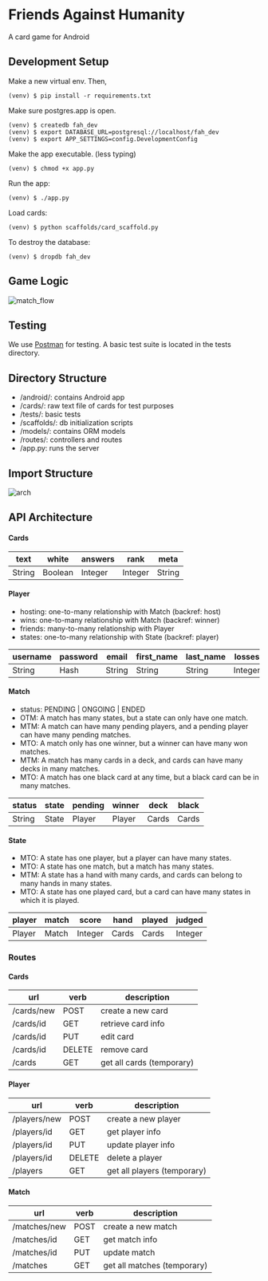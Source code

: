 # Friends Against Humanity
A card game for Android

## Development Setup
Make a new virtual env. Then,
<pre><code>(venv) $ pip install -r requirements.txt</code></pre>

Make sure postgres.app is open.
<pre><code>(venv) $ createdb fah_dev
(venv) $ export DATABASE_URL=postgresql://localhost/fah_dev
(venv) $ export APP_SETTINGS=config.DevelopmentConfig</code></pre>

Make the app executable. (less typing)
<pre><code>(venv) $ chmod +x app.py</code></pre>

Run the app:
<pre><code>(venv) $ ./app.py</code></pre>

Load cards:
<pre><code>(venv) $ python scaffolds/card_scaffold.py</code></pre>

To destroy the database:
<pre><code>(venv) $ dropdb fah_dev</code></pre>

## Game Logic
![match_flow](./concepts/match_flow.png)

## Testing
We use [Postman](www.getpostman.com) for testing. A basic test suite is located in the tests directory.

## Directory Structure
- /android/: contains Android app
- /cards/: raw text file of cards for test purposes
- /tests/: basic tests
- /scaffolds/: db initialization scripts
- /models/: contains ORM models
- /routes/: controllers and routes
- /app.py: runs the server

## Import Structure
![arch](./concepts/architecture.png)

## API Architecture
#### Cards

|text  |white  |answers|rank   |meta
|------|-------|-------|-------|------
|String|Boolean|Integer|Integer|String

#### Player
- hosting: one-to-many relationship with Match (backref: host)
- wins: one-to-many relationship with Match (backref: winner)
- friends: many-to-many relationship with Player
- states: one-to-many relationship with State (backref: player)

|username|password|email |first_name|last_name|losses |hosting|wins |friends|states|
|--------|--------|------|----------|---------|-------|-------|-----|-------|------|
|String  |Hash    |String|String    |String   |Integer|Match  |Match|Player |State |

#### Match
- status: PENDING | ONGOING | ENDED
- OTM: A match has many states, but a state can only have one match.
- MTM: A match can have many pending players, and a pending player can have many pending matches.
- MTO: A match only has one winner, but a winner can have many won matches.
- MTM: A match has many cards in a deck, and cards can have many decks in many matches.
- MTO: A match has one black card at any time, but a black card can be in many matches.

|status|state|pending|winner|deck |black|
|------|-----|-------|------|-----|-----|
|String|State|Player |Player|Cards|Cards|

#### State
- MTO: A state has one player, but a player can have many states.
- MTO: A state has one match, but a match has many states.
- MTM: A state has a hand with many cards, and cards can belong to many hands in many states.
- MTO: A state has one played card, but a card can have many states in which it is played.

|player|match|score  |hand   |played|judged |
|------|-----|-------|-------|------|-------|
|Player|Match|Integer|Cards  |Cards |Integer|

### Routes
#### Cards
|url       |verb  |description              |
|----------|------|-------------------------|
|/cards/new|POST  |create a new card        |
|/cards/id |GET   |retrieve card info       |
|/cards/id |PUT   |edit card                |
|/cards/id |DELETE|remove card              |
|/cards    |GET   |get all cards (temporary)|

#### Player
|url         |verb  |description                |
|------------|------|---------------------------|
|/players/new|POST  |create a new player        |
|/players/id |GET   |get player info            |
|/players/id |PUT   |update player info         |
|/players/id |DELETE|delete a player            |
|/players    |GET   |get all players (temporary)|

#### Match
|url         |verb|description                |
|------------|----|---------------------------|
|/matches/new|POST|create a new match         |
|/matches/id |GET |get match info             |
|/matches/id |PUT |update match               |
|/matches    |GET |get all matches (temporary)|
